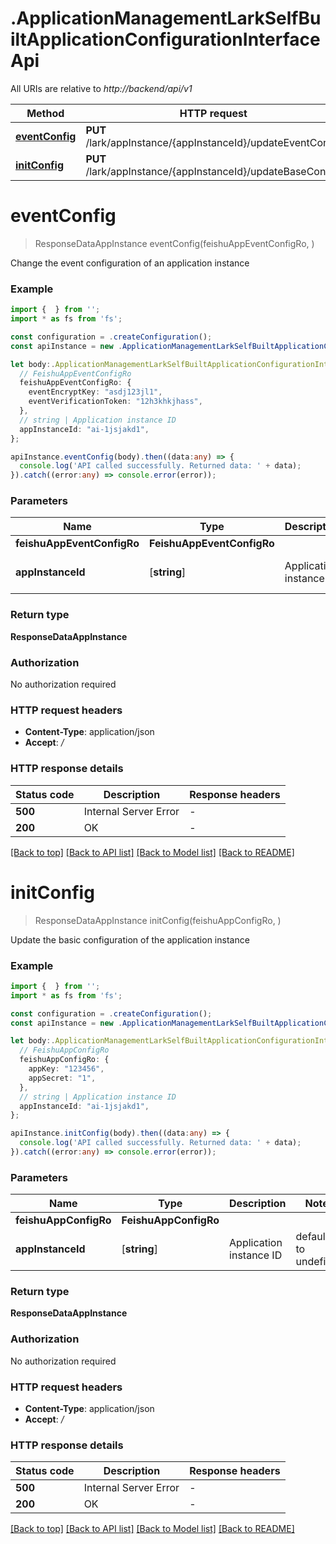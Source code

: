 # .ApplicationManagementLarkSelfBuiltApplicationConfigurationInterfaceApi

All URIs are relative to *http://backend/api/v1*

Method | HTTP request | Description
------------- | ------------- | -------------
[**eventConfig**](ApplicationManagementLarkSelfBuiltApplicationConfigurationInterfaceApi.md#eventConfig) | **PUT** /lark/appInstance/{appInstanceId}/updateEventConfig | Update Event Configuration
[**initConfig**](ApplicationManagementLarkSelfBuiltApplicationConfigurationInterfaceApi.md#initConfig) | **PUT** /lark/appInstance/{appInstanceId}/updateBaseConfig | Update basic configuration


# **eventConfig**
> ResponseDataAppInstance eventConfig(feishuAppEventConfigRo, )

Change the event configuration of an application instance

### Example


```typescript
import {  } from '';
import * as fs from 'fs';

const configuration = .createConfiguration();
const apiInstance = new .ApplicationManagementLarkSelfBuiltApplicationConfigurationInterfaceApi(configuration);

let body:.ApplicationManagementLarkSelfBuiltApplicationConfigurationInterfaceApiEventConfigRequest = {
  // FeishuAppEventConfigRo
  feishuAppEventConfigRo: {
    eventEncryptKey: "asdj123jl1",
    eventVerificationToken: "12h3khkjhass",
  },
  // string | Application instance ID
  appInstanceId: "ai-1jsjakd1",
};

apiInstance.eventConfig(body).then((data:any) => {
  console.log('API called successfully. Returned data: ' + data);
}).catch((error:any) => console.error(error));
```


### Parameters

Name | Type | Description  | Notes
------------- | ------------- | ------------- | -------------
 **feishuAppEventConfigRo** | **FeishuAppEventConfigRo**|  |
 **appInstanceId** | [**string**] | Application instance ID | defaults to undefined


### Return type

**ResponseDataAppInstance**

### Authorization

No authorization required

### HTTP request headers

 - **Content-Type**: application/json
 - **Accept**: */*


### HTTP response details
| Status code | Description | Response headers |
|-------------|-------------|------------------|
**500** | Internal Server Error |  -  |
**200** | OK |  -  |

[[Back to top]](#) [[Back to API list]](README.md#documentation-for-api-endpoints) [[Back to Model list]](README.md#documentation-for-models) [[Back to README]](README.md)

# **initConfig**
> ResponseDataAppInstance initConfig(feishuAppConfigRo, )

Update the basic configuration of the application instance

### Example


```typescript
import {  } from '';
import * as fs from 'fs';

const configuration = .createConfiguration();
const apiInstance = new .ApplicationManagementLarkSelfBuiltApplicationConfigurationInterfaceApi(configuration);

let body:.ApplicationManagementLarkSelfBuiltApplicationConfigurationInterfaceApiInitConfigRequest = {
  // FeishuAppConfigRo
  feishuAppConfigRo: {
    appKey: "123456",
    appSecret: "1",
  },
  // string | Application instance ID
  appInstanceId: "ai-1jsjakd1",
};

apiInstance.initConfig(body).then((data:any) => {
  console.log('API called successfully. Returned data: ' + data);
}).catch((error:any) => console.error(error));
```


### Parameters

Name | Type | Description  | Notes
------------- | ------------- | ------------- | -------------
 **feishuAppConfigRo** | **FeishuAppConfigRo**|  |
 **appInstanceId** | [**string**] | Application instance ID | defaults to undefined


### Return type

**ResponseDataAppInstance**

### Authorization

No authorization required

### HTTP request headers

 - **Content-Type**: application/json
 - **Accept**: */*


### HTTP response details
| Status code | Description | Response headers |
|-------------|-------------|------------------|
**500** | Internal Server Error |  -  |
**200** | OK |  -  |

[[Back to top]](#) [[Back to API list]](README.md#documentation-for-api-endpoints) [[Back to Model list]](README.md#documentation-for-models) [[Back to README]](README.md)


